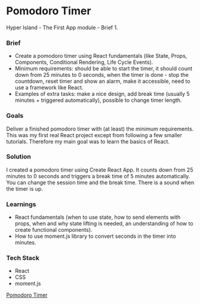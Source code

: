 # Pomodoro Timer

Hyper Island - The First App module - Brief 1. 

### Brief
- Create a pomodoro timer using React fundamentals (like State, Props, Components, Conditional Rendering, Life Cycle Events). 
- Minimum requirements: should be able to start the timer, it should count down from 25 minutes to 0 seconds, when the timer is done - stop the countdown, reset timer and show an alarm, make it accessible, need to use a framework like React.
- Examples of extra tasks: make a nice design, add break time (usually 5 minutes + triggered automatically), possible to change timer length.

### Goals
Deliver a finished pomodoro timer with (at least) the minimum requirements. This was my first real React project except from following a few smaller tutorials. Therefore my main goal was to learn the basics of React.

### Solution
I created a pomodoro timer using Create React App. It counts down from 25 minutes to 0 seconds and triggers a break time of 5 minutes automatically. You can change the session time and the break time. There is a sound when the timer is up. 

### Learnings
- React fundamentals (when to use state, how to send elements with props, when and why state lifting is needed, an understanding of how to create functional components). 
- How to use moment.js library to convert seconds in the timer into minutes. 

### Tech Stack
- React
- CSS
- moment.js

[Pomodoro Timer](https://ebbaj.github.io/pomodoro-timer/)


